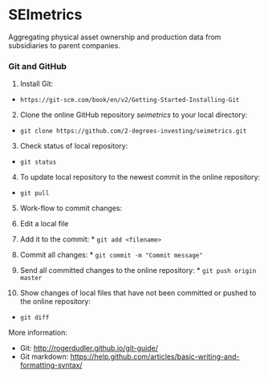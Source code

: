 # SEImetrics

Aggregating physical asset ownership and production data from subsidiaries to parent companies.


### Git and GitHub

1. Install Git:
  * ```https://git-scm.com/book/en/v2/Getting-Started-Installing-Git```

2. Clone the online GitHub repository *seimetrics* to your local directory:
  * ```git clone https://github.com/2-degrees-investing/seimetrics.git```
  
3. Check status of local repository:
  * ```git status```

4. To update local repository to the newest commit in the online repository:
  * ```git pull```

5. Work-flow to commit changes:
  1. Edit a local file
  2. Add it to the commit:
    * ```git add <filename>```
  3. Commit all changes:
    * ```git commit -m "Commit message"```
  4. Send all committed changes to the online repository:
    * ```git push origin master```

6. Show changes of local files that have not been committed or pushed to the online repository:
  * ```git diff```


More information:
  * Git: http://rogerdudler.github.io/git-guide/
  * Git markdown: https://help.github.com/articles/basic-writing-and-formatting-syntax/
